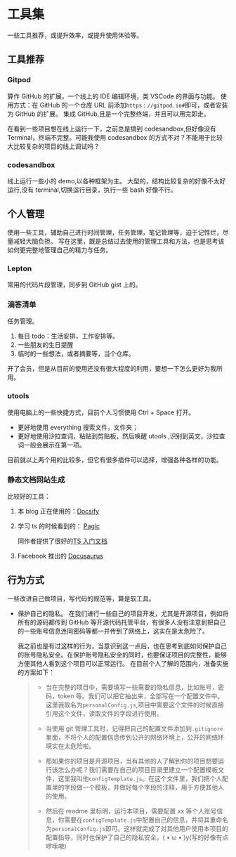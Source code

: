# 工具集

一些工具推荐，或提升效率，或提升使用体验等。

## 工具推荐

### Gitpod

算作 GitHub 的扩展，一个线上的 IDE 编辑环境，类 VSCode 的界面与功能。
使用方式：在 GitHub 的一个仓库 URL 前添加`https：//gitpod.io#`即可，或者安装为 GitHub 的扩展。
集成 GitHub,且是一个完整终端，并且可以用完即走。

在看到一些项目想在线上运行一下，之前总是搞到 codesandbox,但好像没有 Terminal，终端不完整。可能我使用 codesandbox 的方式不对？不能用于比较大比较复杂的项目的线上调试吗？

### codesandbox

线上运行一些小的 demo,以各种框架为主。
大型的，结构比较复杂的好像不太好运行,没有 terminal,切换运行目录，执行一些 bash 好像不行。

## 个人管理

使用一些工具，辅助自己进行时间管理，任务管理，笔记管理等，迫于记性烂，尽量减轻大脑负担。
写在这里，既是总结过去使用的管理工具和方法，也是思考该如何更完整地管理自己的精力与任务。

### Lepton

常用的代码片段管理，同步到 GitHub gist 上的。

### 滴答清单

任务管理。

1. 每日 todo：生活安排，工作安排等。
2. 一些朋友的生日提醒
3. 临时的一些想法，或者摘要等，当个仓库。

开了会员，但是从目前的使用还没有很大程度的利用，要想一下怎么更好为我所用。

### utools

使用电脑上的一些快捷方式，目前个人习惯使用 Ctrl + Space 打开。

- 更好地使用 everything 搜索文件，文件夹；
- 更好地使用沙拉查词，粘贴到剪贴板，然后唤醒 utools ,识别到英文，沙拉查词一般会展示在第一项。

目前就以上两个用的比较多，但它有很多插件可以选择，增强各种各样的功能。

### 静态文档网站生成

比较好的工具：

1. 本 blog 正在使用的：[Docsify](https://github.com/docsifyjs/docsify/)
2. 学习 ts 的时候看到的： [Pagic](https://github.com/xcatliu/pagic)

   同作者提供了很好的[TS 入门文档](https://ts.xcatliu.com/)
3. Facebook 推出的 [Docusaurus](https://docusaurus.io/)
## 行为方式

一些改进自己做项目，写代码的规范等，算是软工具。

- 保护自己的隐私。
  在我们进行一些自己的项目开发，尤其是开源项目，例如将所有的源码都传到 GitHub 等开源代码托管平台，有很多人没有注意到把自己的一些账号信息连同密码等都一并传到了网络上，这实在是太危险了。

  我之前也是有过这样的行为，当意识到这一点后，也在思考到底如何保护自己的账号隐私安全。在保护账号隐私安全的同时，也要保证项目的完整性，能够方便其他人看到这个项目可以正常运行。 在目前个人了解的范围内，准备实施的方案如下：

  > - 当在完整的项目中，需要填写一些需要的隐私信息，比如账号，密码，token 等。我们可以把它抽出来，全部写在一个配置文件中。这里我取名为`personalConfig.js`,项目中需要这个文件的时候直接引用这个文件，读取文件的字段进行使用。
  >
  > - 当使用 git 管理工具时，记得把自己的配置文件添加到`.gitignore`里面，不将个人的配置信息传到公开的网络环境上，公开的网络环境实在太危险啦。
  > - 那如果你的项目是开源项目，当有其他的人了解到你的项目想要运行该怎么办呢？我们需要在自己的项目目录里建立一个配置模板文件，这里我叫他`configTemplate.js`。在这个文件里，我们把个人配置里的字段做一个模板，并做好每个字段的注释，用于方便其他人的使用。
  > - 然后在 readme 里标明，运行本项目，需要配置 xx 等个人账号信息，你需要在`configTemplate.js`中配置自己的信息，并将其重命名为`personalConfig.js`即可。这样就完成了对其他用户使用本项目的配置指导，同时也保护了自己的隐私安全。( •̀ ω •́ )y(写的好像有点啰嗦嗷)
